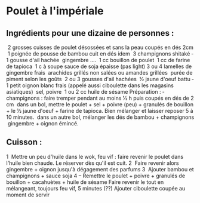 # Poulet à l'impériale

## Ingrédients pour une dizaine de personnes :
­ 2 grosses cuisses de poulet désossées et sans la peau coupés en dés 2cm
­ 1 poignée de pousse de bambou cuit en dés idem
­ 3 champignons shitaké
­ 1 gousse d'ail hachée
­ gingembre ....
­ 1 cc bouillon de poulet
­ 1 cc de farine de tapioca
­ 1 c à soupe sauce de soja épaisse (pas light)
­ 3 ou 4 lamelles de gingembre frais
­ arachides grillés non salées ou amandes grillées
­ purée de piment selon les goûts
­ 2 ou 3 gousses d'ail hachées
­ 1⁄2 jaune d'oeuf battu
­ 1 petit oignon blanc frais (appelé aussi ciboulette dans les magasins asiatiques)
­ sel, poivre
­ 1 ou 2 cc huile de sésame
Préparation :
­ champignons : faire tremper pendant au moins 1⁄2 h puis coupés en dés de 2 cm
­ dans un bol, mettre le poulet + sel + poivre (peu) + granulés de bouillon + le 1⁄2 jaune d'oeuf +
farine de tapioca. Bien mélanger et laisser reposer 5 à 10 minutes.
­ dans un autre bol, mélanger les dés de bambou + champignons
­ gingembre + oignon émincé.

## Cuisson :
1 ­ Mettre un peu d'huile dans le wok, feu vif : faire revenir le poulet dans l'huile bien chaude.
Le réserver dès qu'il est cuit.
2 ­ Faire revenir alors gingembre + oignon jusqu'à dégagement des parfums
3 ­ Ajouter bambou et champignons + sauce soja
4 – Remettre le poulet + poivre + granulés de bouillon + cacahuètes + huile de sésame
Faire revenir le tout en mélangeant, toujours feu vif, 5 minutes (??)
Ajouter ciboulette coupée au moment de servir
